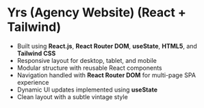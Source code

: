 # Yrs (Agency Website) (React + Tailwind)

- Built using **React.js**, **React Router DOM**, **useState**, **HTML5**, and **Tailwind CSS**
- Responsive layout for desktop, tablet, and mobile
- Modular structure with reusable React components
- Navigation handled with **React Router DOM** for multi-page SPA experience
- Dynamic UI updates implemented using **useState**
- Clean layout with a subtle vintage style
